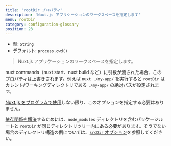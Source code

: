 ```yaml
---
title: 'rootDir プロパティ'
description: 'Nuxt.js アプリケーションのワークスペースを指定します'
menu: rootDir
category: configuration-glossary
position: 23
---
```


- 型: `String`
- デフォルト: `process.cwd()`

> Nuxt.js アプリケーションのワークスペースを指定します。

nuxt commands（nuxt start、nuxt build など）に引数が渡された場合、このプロパティは上書きされます。例えば `nuxt ./my-app/` を実行すると `rootDir` は カレント/ワーキングディレクトリである `./my-app/` の絶対パスが設定されます。

[Nuxt.js をプログラムで使用](/docs/2.x/internals-glossary/nuxt)しない限り、このオプションを指定する必要はありません。

<base-alert type="info">

<a href="https://nodejs.org/api/modules.html#modules_all_together">依存関係を解決</a>するためには、`node_modules` ディレクトリを含むパッケージルートと `rootDir` が同じディレクトリツリー内にある必要があります。そうでない場合のディレクトリ構造の例については、[`srcDir` オプション](/docs/2.x/configuration-glossary/configuration-srcdir)を参照してください。

</base-alert>

